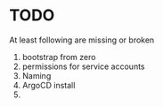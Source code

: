 # TODO

At least following are missing or broken
1. bootstrap from zero
2. permissions for service accounts
3. Naming
4. ArgoCD install
5. 